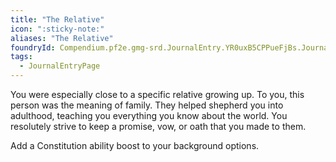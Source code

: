 ```yaml
---
title: "The Relative"
icon: ":sticky-note:"
aliases: "The Relative"
foundryId: Compendium.pf2e.gmg-srd.JournalEntry.YR0uxB5CPPueFjBs.JournalEntryPage.NzXhvfeY6WsoWgkM
tags:
  - JournalEntryPage
---
```

You were especially close to a specific relative growing up. To you, this person was the meaning of family. They helped shepherd you into adulthood, teaching you everything you know about the world. You resolutely strive to keep a promise, vow, or oath that you made to them.

Add a Constitution ability boost to your background options.
